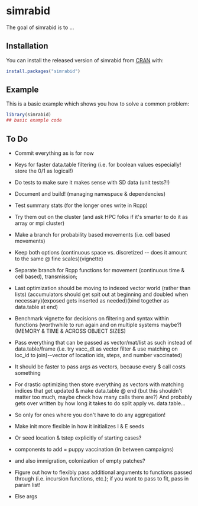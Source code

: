 
# simrabid

<!-- badges: start -->
<!-- badges: end -->

The goal of simrabid is to ...

## Installation

You can install the released version of simrabid from [CRAN](https://CRAN.R-project.org) with:

``` r
install.packages("simrabid")
```

## Example

This is a basic example which shows you how to solve a common problem:

``` r
library(simrabid)
## basic example code
```

## To Do

- Commit everything as is for now
- Keys for faster data.table filtering (i.e. for boolean values especially! store the 0/1 as logical!)
- Do tests to make sure it makes sense with SD data (unit tests?!)
- Document and build! (managing namespace & dependencies)
- Test summary stats (for the longer ones write in Rcpp)
- Try them out on the cluster (and ask HPC folks if it's smarter to do it as array or mpi cluster)
- Make a branch for probability based movements (i.e. cell based movements)
- Keep both options (continuous space vs. discretized -- does it amount to
the same @ fine scales)(vignette)

- Separate branch for Rcpp functions for movement (continuous time & cell based), transmission;

- Last optimization should be moving to indexed vector world (rather than lists) (accumulators should get spit out at beginning and doubled when necessary)(exposed gets inserted as needed)(bind together as data.table at end)

- Benchmark vignette for decisions on filtering and syntax within functions (worthwhile to run again and on multiple systems maybe?) (MEMORY & TIME & ACROSS OBJECT SIZES)

- Pass everything that can be passed as vector/mat/list as such instead of data.table/frame (i.e. try vacc_dt as vector filter & use matching on loc_id to join)--vector of location ids, steps, and number vaccinated)
- It should be faster to pass args as vectors, because every $ call costs something
- For drastic optimizing then store everything as vectors with matching indices that get updated & make data.table @ end (but this shouldn't matter too much, maybe check how many calls there are?) And probably gets over written by how long it takes to do split apply vs. data.table...
- So only for ones where you don't have to do any aggregation!

- Make init more flexible in how it initializes I & E seeds
- Or seed location & tstep explicitly of starting cases?

- components to add = puppy vaccination (in between campaigns)
- and also immigration, colonization of empty patches?

- Figure out how to flexibly pass additional arguments to functions passed through (i.e. incursion functions, etc.); if you want to pass to fit, pass in param list!
- Else args


